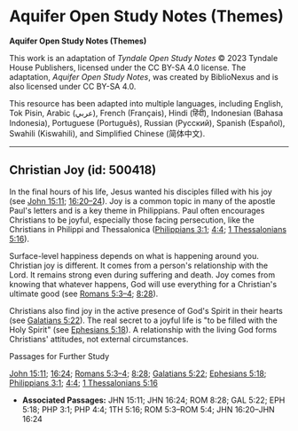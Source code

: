 # Aquifer Open Study Notes (Themes)

**Aquifer Open Study Notes (Themes)**

This work is an adaptation of *Tyndale Open Study Notes* © 2023 Tyndale House Publishers, licensed under the CC BY\-SA 4\.0 license. The adaptation, *Aquifer Open Study Notes*, was created by BiblioNexus and is also licensed under CC BY\-SA 4\.0\.

This resource has been adapted into multiple languages, including English, Tok Pisin, Arabic (عربي), French (Français), Hindi (हिंदी), Indonesian (Bahasa Indonesia), Portuguese (Português), Russian (Русский), Spanish (Español), Swahili (Kiswahili), and Simplified Chinese (简体中文).



--------------------------------

## Christian Joy (id: 500418)

In the final hours of his life, Jesus wanted his disciples filled with his joy (see [John 15:11](https://ref.ly/John15:11); [16:20–24](https://ref.ly/John16:20-John16:24)). Joy is a common topic in many of the apostle Paul's letters and is a key theme in Philippians. Paul often encourages Christians to be joyful, especially those facing persecution, like the Christians in Philippi and Thessalonica ([Philippians 3:1](https://ref.ly/Phil3:1); [4:4](https://ref.ly/Phil4:4); [1 Thessalonians 5:16](https://ref.ly/1Thess5:16)).

Surface\-level happiness depends on what is happening around you. Christian joy is different. It comes from a person's relationship with the Lord. It remains strong even during suffering and death. Joy comes from knowing that whatever happens, God will use everything for a Christian's ultimate good (see [Romans 5:3–4](https://ref.ly/Rom5:3-Rom5:4); [8:28](https://ref.ly/Rom8:28)). 

Christians also find joy in the active presence of God's Spirit in their hearts (see [Galatians 5:22](https://ref.ly/Gal5:22)). The real secret to a joyful life is "to be filled with the Holy Spirit" (see [Ephesians 5:18](https://ref.ly/Eph5:18)). A relationship with the living God forms Christians' attitudes, not external circumstances.

Passages for Further Study

[John 15:11](https://ref.ly/John15:11); [16:24](https://ref.ly/John16:24); [Romans 5:3–4](https://ref.ly/Rom5:3-Rom5:4); [8:28](https://ref.ly/Rom8:28); [Galatians 5:22](https://ref.ly/Gal5:22); [Ephesians 5:18](https://ref.ly/Eph5:18); [Philippians 3:1](https://ref.ly/Phil3:1); [4:4](https://ref.ly/Phil4:4); [1 Thessalonians 5:16](https://ref.ly/1Thess5:16)

* **Associated Passages:** JHN 15:11; JHN 16:24; ROM 8:28; GAL 5:22; EPH 5:18; PHP 3:1; PHP 4:4; 1TH 5:16; ROM 5:3–ROM 5:4; JHN 16:20–JHN 16:24

